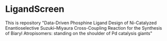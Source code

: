 # LigandScreen
This is repository "Data-Driven Phosphine Ligand Design of Ni-Catalyzed Enantioselective Suzuki–Miyaura Cross-Coupling Reaction for the Synthesis of Biaryl Atropisomers: standing on the shoulder of Pd catalysis giants"

